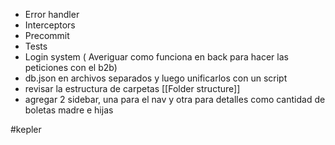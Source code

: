 - Error handler
- Interceptors
- Precommit
- Tests
- Login system ( Averiguar como funciona en back para hacer las peticiones con el b2b)
- db.json en archivos separados y luego unificarlos con un script
- revisar la estructura de carpetas [[Folder structure]]
- agregar 2 sidebar, una para el nav y otra para detalles como cantidad de boletas madre e hijas





#kepler